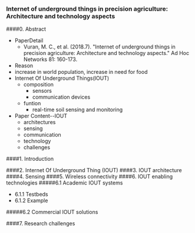 ### Internet of underground things in precision agriculture: Architecture and technology aspects
####0. Abstract
- PaperDetail
  - Vuran, M. C., et al. (2018.7). "Internet of underground things in precision agriculture: Architecture and technology aspects." Ad Hoc Networks 81: 160-173.
-  Reason
  - increase in world population, increase in need for food
- Internet Of Underground Things(IOUT)
  - composition
    - sensors
    - communication devices
  - funtion
    - real-time soil sensing and monitoring
- Paper Content--IOUT
  - architectures
  - sensing
  - communication
  - technology
  - challenges 


####1. Introduction

####2. Internet Of Underground Thing (IOUT)
####3. IOUT architecture
####4. Sensing
####5. Wireless connectivity
####6. IOUT enabling technologies
#####6.1 Academic IOUT systems
- 6.1.1 Testbeds
- 6.1.2 Example 

#####6.2 Commercial IOUT solutions

####7. Research challenges